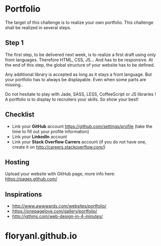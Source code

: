 # Portfolio

The target of this challenge is to realize your own portfolio. 
This challenge shall be realized in several steps. 

## Step 1

The first step, to be delivered next week, is to realize a first draft using only front languages. Therefore HTML, CSS, JS... And has to be responsive. At the end of this step, the global structure of your website has to be defined.

Any additional library is accepted as long as it stays a front language. But your portfolio has to always be displayable. Even when some parts are missing.. 

Do not hesitate to play with Jade, SASS, LESS, CoffeeScript or JS libraries ! 
A portfolio is to display to recruiters your skills. So show your best!

## Checklist

* Link your **GitHub** account https://github.com/settings/profile (take the time to fill out your profile information)
* Link your **LinkedIn** account
* Link your **Stack Overflow Carrers** account (if you do not have one, create it on http://careers.stackoverflow.com/)

## Hosting

Upload your website with GitHub page, more info here:
https://pages.github.com/

## Inspirations

* http://www.awwwards.com/websites/portfolio/
* https://onepagelove.com/gallery/portfolio/
* http://jgthms.com/web-design-in-4-minutes/
# floryanl.github.io
